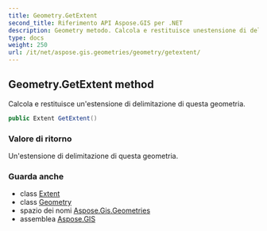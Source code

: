```yaml
---
title: Geometry.GetExtent
second_title: Riferimento API Aspose.GIS per .NET
description: Geometry metodo. Calcola e restituisce unestensione di delimitazione di questa geometria.
type: docs
weight: 250
url: /it/net/aspose.gis.geometries/geometry/getextent/
---
```

## Geometry.GetExtent method

Calcola e restituisce un'estensione di delimitazione di questa geometria.

```csharp
public Extent GetExtent()
```

### Valore di ritorno

Un'estensione di delimitazione di questa geometria.

### Guarda anche

* class [Extent](../../../aspose.gis/extent/)
* class [Geometry](../)
* spazio dei nomi [Aspose.Gis.Geometries](../../geometry/)
* assemblea [Aspose.GIS](../../../)



